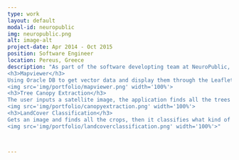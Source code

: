 ```yaml
---
type: work
layout: default
modal-id: neuropublic
img: neuropublic.png
alt: image-alt
project-date: Apr 2014 - Oct 2015
position: Software Engineer
location: Pereus, Greece
description: "As part of the software developting team at NeuroPublic, I familiarized and developed applications based on GIS (Raster, Vectors) with data in a form of GeoJSON, Shapefiles, KML. These data were stored on multiple databases like PostgreSQL (PostGIS) or Oracle SQL. Additionally, I had to convert the projection of the geodata to multiple SRID. The representation of the geodata was based on open-source applications while I developed web interfaces using Oracle Maps or Leaflet. Also I dealt with analysis of satellite images where I created a Python RESTful service using OpenCV, GDAL, QGIS. Last but not least, in order to retrieve and process the appropriate data, I used Bash and R scripts.
<h3>Mapviewer</h3>
Using Oracle DB to get vector data and display them through the Leaflet API on a map. The Vector data can be removed and moved on top of the other layers by the user at any time.
<img src='img/portfolio/mapviewer.png' width='100%'>
<h3>Tree Canopy Extraction</h3>
The user inputs a satellite image, the application finds all the trees and shows it’s canopy as a layer on top of the satellite image.
<img src='img/portfolio/canopyextraction.png' width='100%'>
<h3>LandCover Classification</h3>
Gets an image and finds all the crops, then it classifies what kind of crop it is.
<img src='img/portfolio/landcoverclassification.png' width='100%'>"



---
```

